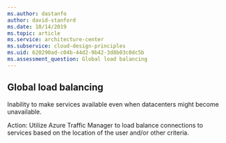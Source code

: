 ```yaml
---
ms.author: dastanfo
author: david-stanford
ms.date: 10/14/2019
ms.topic: article
ms.service: architecture-center
ms.subservice: cloud-design-principles
ms.uid: 620290ad-c04b-44d2-9b42-3d8b03c0dc5b
ms.assessment_question: Global load balancing
---
```

## Global load balancing

Inability to make services available even when datacenters might become unavailable.

Action:
Utilize Azure Traffic Manager to load balance connections to services based on the location of the user and/or other criteria.
